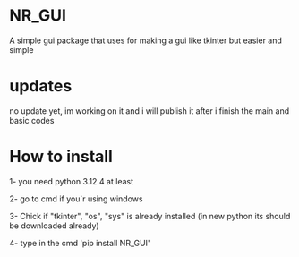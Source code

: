 # NR_GUI
A simple gui package that uses for making a gui like tkinter but easier and simple

# updates
no update yet, im working on it
and i will publish it after i finish the main and basic codes

# How to install
1- you need python 3.12.4 at least

2- go to cmd if you`r using windows

3- Chick if "tkinter", "os", "sys" is already installed (in new python its should be downloaded already)

4- type in the cmd 'pip install NR_GUI'
